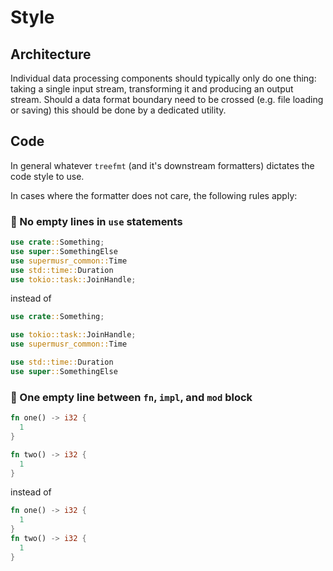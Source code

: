 # Style

## Architecture

Individual data processing components should typically only do one thing: taking a single input stream, transforming it and producing an output stream.
Should a data format boundary need to be crossed (e.g. file loading or saving) this should be done by a dedicated utility.

## Code

In general whatever `treefmt` (and it's downstream formatters) dictates the code style to use.

In cases where the formatter does not care, the following rules apply:

### :crab: No empty lines in `use` statements

```rust
use crate::Something;
use super::SomethingElse
use supermusr_common::Time
use std::time::Duration
use tokio::task::JoinHandle;
```

instead of

```rust
use crate::Something;

use tokio::task::JoinHandle;
use supermusr_common::Time

use std::time::Duration
use super::SomethingElse
```

### :crab: One empty line between `fn`, `impl`, and `mod` block

```rust
fn one() -> i32 {
  1
}

fn two() -> i32 {
  1
}
```

instead of

```rust
fn one() -> i32 {
  1
}
fn two() -> i32 {
  1
}
```
